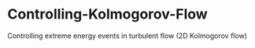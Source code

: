 # Controlling-Kolmogorov-Flow
Controlling extreme energy events in turbulent flow (2D Kolmogorov flow)
